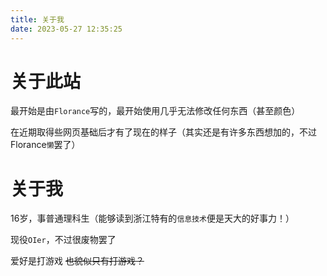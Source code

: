 ```yaml
---
title: 关于我
date: 2023-05-27 12:35:25
---
```


# 关于此站

最开始是由``Florance``写的，最开始使用几乎无法修改任何东西（甚至颜色）

在近期取得些网页基础后才有了现在的样子（其实还是有许多东西想加的，不过Florance``懒``罢了）

# 关于我

16岁，事普通理科生（能够读到浙江特有的``信息技术``便是天大的好事力！）

现役``OIer``，不过很废物罢了

爱好是打游戏 ~~也貌似只有打游戏？~~


